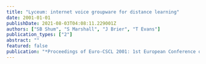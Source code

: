 ```yaml
---
title: "Lyceum: internet voice groupware for distance learning"
date: 2001-01-01
publishDate: 2021-08-03T04:08:11.229001Z
authors: ["SB Shum", "S Marshall", "J Brier", "T Evans"]
publication_types: ["2"]
abstract: ""
featured: false
publication: "*Proceedings of Euro-CSCL 2001: 1st European Conference on Computer-Supported …*"
---
```


